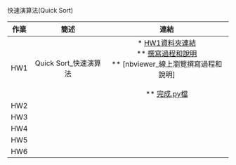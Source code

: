 快速演算法(Quick Sort)

| 作業 |          簡述         |                                                                                                                                                                          連結                                                                                                                                                                         |
|:----:|:---------------------:|:-----------------------------------------------------------------------------------------------------------------------------------------------------------------------------------------------------------------------------------------------------------------------------------------------------------------------------------------------------:|
|  HW1 | Quick Sort_快速演算法 | * [HW1資料夾連結](https://github.com/agying/leetcode-practices/tree/master/HW1)<br>** [撰寫過程和說明](https://github.com/agying/leetcode-practices/blob/master/HW1/Quick%20Sort_04154135.ipynb)<br>** [nbviewer_線上瀏覽撰寫過程和說明]<br><br>** [完成.py檔](https://github.com/agying/leetcode-practices/blob/master/HW1/Quick%20Sort_04154135.py) |
|  HW2 |                       |                                                                                                                                                                                                                                                                                                                                                       |
|  HW3 |                       |                                                                                                                                                                                                                                                                                                                                                       |
|  HW4 |                       |                                                                                                                                                                                                                                                                                                                                                       |
|  HW5 |                       |                                                                                                                                                                                                                                                                                                                                                       |
|  HW6 |                       |                                                                                                                                                                                                                                                                                                                                                       |

